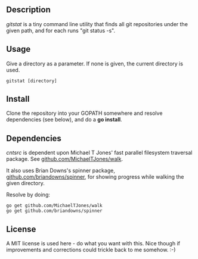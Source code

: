 ## Description

*gitstat* is a tiny command line utility that finds all git repositories under the given path, and for each runs "git status -s".

## Usage

Give a directory as a parameter. If none is given, the current directory is used.

```
gitstat [directory]
```

## Install

Clone the repository into your GOPATH somewhere and resolve dependencies (see below),
and do a **go install**.

## Dependencies

_cntsrc_ is dependent upon Michael T Jones' fast parallel filesystem traversal package. 
See [github.com/MichaelTJones/walk](https://github.com/MichaelTJones/walk). 

It also uses Brian Downs's spinner package, 
[github.com/briandowns/spinner](https://github.com/briandowns/spinner), 
for showing progress while walking the given directory. 

Resolve by doing:
```
go get github.com/MichaelTJones/walk
go get github.com/briandowns/spinner
```

## License

A MIT license is used here - do what you want with this. 
Nice though if improvements and corrections could trickle back to me somehow. :-)
